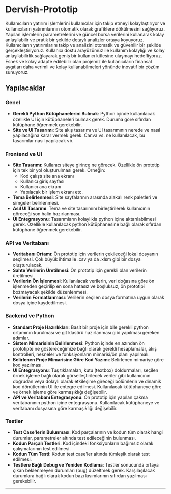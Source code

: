 # Dervish-Prototip

Kullanıcıların yatırım işlemlerini kullanıcılar için takip etmeyi kolaylaştırıyor ve kullanıcıların yatırımlarının otomatik olarak grafiklere dökülmesini sağlıyoruz. Yapılan işlemlerin parametrelerini ve güncel borsa verilerini kullanarak kolay anlaşılabilir ve pratik bir şekilde detaylı analizler ortaya koyuyoruz. Kullanıcıların yatırımlarını takip ve analizini otomatik ve güvenilir bir şekilde gerçekleştiriyoruz. Kullanıcı dostu arayüzümüz ile kullanım kolaylığı ve kolay anlaşılabilirlik sağlayarak geniş bir kullanıcı kitlesine ulaşmayı hedefliyoruz. Esnek ve kolay adapte edilebilir olan projemiz ile kullanıcıların finansal aygıtları daha verimli ve kolay kullanabilmeleri yönünde inovatif bir çözüm sunuyoruz.

## Yapılacaklar

### Genel
- **Gerekli Python Kütüphanelerini Bulmak**: Python içinde kullanılacak özellikle UI için kütüphaneleri bulmak gerek. Duruma göre sıfırdan kütüphane öğrenmek gerekebilir.
- **Site ve UI Tasarımı**: Site akış tasarımı ve UI tasarımının nerede ve nasıl yapılacağına karar vermek gerek. Canva vs. ne kullanılacak, bu tasarımlar nasıl yapılacak vb.

### Frontend ve UI
- **Site Tasarımı**: Kullanıcı siteye girince ne görecek. Özellikle ön prototip için tek bir yol oluşturulması gerek. Örneğin: 
	- Kod çalıştı site ana ekranı
	- Kullanıcı giriş sayfası
	- Kullanıcı ana ekranı
	- Yapılacak bir işlem ekranı etc.
- **Tema Belirlenmesi**: Site sayfalarının arasında alakalı renk paletleri ve simgeler belirlenmesi.
- **Asıl UI Tasarımı**: Tema ve site tasarımını birleştirilerek kullanıcının göreceği son halin hazırlanması.
- **UI Entegrasyonu**: Tasarımların kolaylıkla python içine aktarılabilmesi gerek. Özellikle kullanılacak python kütüphanesine bağlı olarak sıfırdan kütüphane öğrenmek gerekebilir. 

### API ve Veritabanı
- **Veritabanı Ortamı**: Ön prototip için verilerin çekileceği lokal dosyanın seçilmesi. Çok büyük ihtimalle .csv ya da .xlsm gibi bir dosya oluşturulacak.
- **Sahte Verilerin Üretilmesi**: Ön prototip için gerekli olan verilerin üretilmesi.
- **Verilerin Ön İşlenmesi**: Kullanılacak verilerin, veri doğasına göre ön işlenmeden geçirilip en sona hatasız ve boşluksuz, ön prototipi bozmayacak şekilde düzenlenmesi.
- **Verilerin Formatlanması**: Verilerin seçilen dosya formatına uygun olarak dosya içine kaydedilmesi.

### Backend ve Python
- **Standart Proje Hazırlıkları**: Basit bir proje için bile gerekli python ortamının kurulması ve git klasörü hazırlanması gibi yapılması gereken adımlar.
- **Sistem Mimarisinin Belirlenmesi**: Python içinde en azından ön prototipte ne göstereceğimize bağlı olarak gerekli hesaplamalar, akış kontrolleri, nesneler ve fonksiyonların mimarisi/ön planı yapılmalı.
- **Belirlenen Proje Mimarisine Göre Kod Yazımı**: Belirlenen mimariye göre kod yazılması.
- **UI Entegrasyonu**: Tuş tıklamaları, kutu (textbox) doldurmaları, seçilen örnek işleme bağlı olarak görselleştirilecek veriler gibi kullanıcının doğrudan veya dolaylı olarak etkileşime gireceği bölümlerin ve dinamik kod dönütlerinin UI ile entegre edilmesi. Kullanılacak kütüphaneye göre ve örnek işleme göre karmaşıklığı değişebilir.
- **API ve Veritabanı Entegrasyonu**: Ön prototip için yapılan çakma veritabanının python içine entegrasyonu. Kullanılacak kütüphaneye ve veritabanı dosyasına göre karmaşıklığı değişebilir.

### Testler
- **Test Case'lerin Bulunması**: Kod parçalarının ve kodun tüm olarak hangi durumlar, parametreler altında test edileceğinin bulunması.
- **Kodun Parçalı Testleri**: Kod içindeki fonksiyonların bağımsız olarak çalışmalarının test edilmesi.
- **Kodun Tüm Testi**: Kodun test case'ler altında tümleşik olarak test edilmesi.
- **Testlere Bağlı Debug ve Yeniden Kodlama**: Testler sonucunda ortaya çıkan beklenmeyen durumları (bug) düzeltmek gerek. Karşılaşılacak durumlara bağlı olarak kodun bazı kısımlarının sıfırdan yazılması gerekebilir.

----
